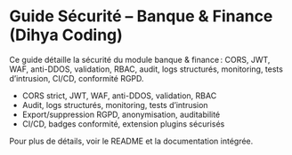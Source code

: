 # Guide Sécurité – Banque & Finance (Dihya Coding)

Ce guide détaille la sécurité du module banque & finance : CORS, JWT, WAF, anti-DDOS, validation, RBAC, audit, logs structurés, monitoring, tests d’intrusion, CI/CD, conformité RGPD.

- CORS strict, JWT, WAF, anti-DDOS, validation, RBAC
- Audit, logs structurés, monitoring, tests d’intrusion
- Export/suppression RGPD, anonymisation, auditabilité
- CI/CD, badges conformité, extension plugins sécurisés

Pour plus de détails, voir le README et la documentation intégrée.
